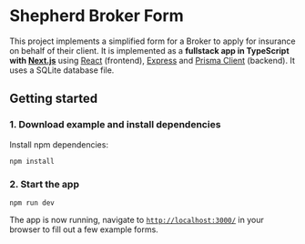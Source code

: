 # Shepherd Broker Form 

This project implements a simplified form for a Broker to apply for insurance on behalf of their client. It is implemented as a **fullstack app in TypeScript with [Next.js](https://nextjs.org/)** using [React](https://reactjs.org/) (frontend), [Express](https://expressjs.com/) and [Prisma Client](https://www.prisma.io/docs/reference/tools-and-interfaces/prisma-client) (backend). It uses a SQLite database file.

## Getting started

### 1. Download example and install dependencies

Install npm dependencies:

```
npm install
```

### 2. Start the app

```
npm run dev
```

The app is now running, navigate to [`http://localhost:3000/`](http://localhost:3000/) in your browser to fill out a few example forms.


